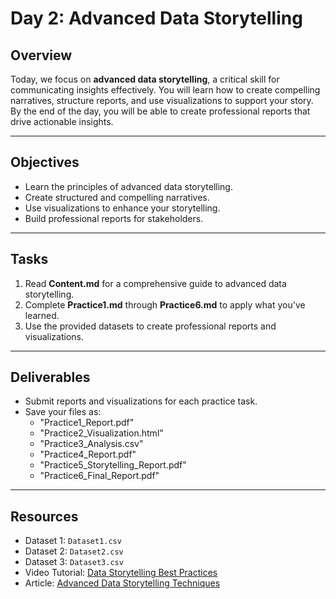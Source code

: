# Day 2: Advanced Data Storytelling

## Overview
Today, we focus on **advanced data storytelling**, a critical skill for communicating insights effectively. You will learn how to create compelling narratives, structure reports, and use visualizations to support your story. By the end of the day, you will be able to create professional reports that drive actionable insights.

---

## Objectives
- Learn the principles of advanced data storytelling.
- Create structured and compelling narratives.
- Use visualizations to enhance your storytelling.
- Build professional reports for stakeholders.

---

## Tasks
1. Read **Content.md** for a comprehensive guide to advanced data storytelling.
2. Complete **Practice1.md** through **Practice6.md** to apply what you've learned.
3. Use the provided datasets to create professional reports and visualizations.

---

## Deliverables
- Submit reports and visualizations for each practice task.
- Save your files as:
  - "Practice1_Report.pdf"
  - "Practice2_Visualization.html"
  - "Practice3_Analysis.csv"
  - "Practice4_Report.pdf"
  - "Practice5_Storytelling_Report.pdf"
  - "Practice6_Final_Report.pdf"

---

## Resources
- Dataset 1: `Dataset1.csv`
- Dataset 2: `Dataset2.csv`
- Dataset 3: `Dataset3.csv`
- Video Tutorial: [Data Storytelling Best Practices](https://towardsdatascience.com/data-storytelling-best-practices)
- Article: [Advanced Data Storytelling Techniques](https://towardsdatascience.com/advanced-data-storytelling-techniques)